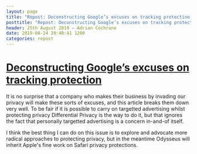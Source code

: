 ```yaml
---
layout: page
title: "Repost: Deconstructing Google’s excuses on tracking protection — Odysseus Development Blog"
posttitle: "Repost: Deconstructing Google’s excuses on tracking protection"
header: 25th August 2019 — Adrian Cochrane
date: 2019-08-24 20:40:41 1200
categories: repost
---
```


# [Deconstructing Google’s excuses on tracking protection](https://freedom-to-tinker.com/2019/08/23/deconstructing-googles-excuses-on-tracking-protection/)

It is no surprise that a company who makes their business by invading our privacy will make these sorts of excuses, and this article breaks them down very well. To be fair if it is possible to carry on targetted advertising whilst protecting privacy Differential Privacy is the way to do it, but that ignores the fact that personally targetted advertising is a concern in-and-of itself.

I think the best thing I can do on this issue is to explore and advocate more radical approaches to protecting privacy, but in the meantime Odysseus will inherit Apple's fine work on Safari privacy protections.
